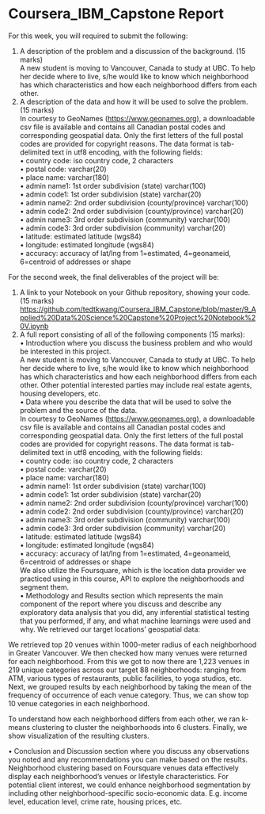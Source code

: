 # Coursera_IBM_Capstone Report

For this week, you will required to submit the following:
1.	A description of the problem and a discussion of the background. (15 marks)  
A new student is moving to Vancouver, Canada to study at UBC. To help her decide where to live, s/he would like to know which neighborhood has which characteristics and how each neighborhood differs from each other.
2.	A description of the data and how it will be used to solve the problem. (15 marks)  
In courtesy to GeoNames (https://www.geonames.org), a downloadable csv file is available and contains all Canadian postal codes and corresponding geospatial data. Only the first letters of the full postal codes are provided for copyright reasons. The data format is tab-delimited text in utf8 encoding, with the following fields:  
•	country code: iso country code, 2 characters  
•	postal code: varchar(20)  
•	place name: varchar(180)  
•	admin name1: 1st order subdivision (state) varchar(100)  
•	admin code1: 1st order subdivision (state) varchar(20)  
•	admin name2: 2nd order subdivision (county/province) varchar(100)  
•	admin code2: 2nd order subdivision (county/province) varchar(20)  
•	admin name3: 3rd order subdivision (community) varchar(100)  
•	admin code3: 3rd order subdivision (community) varchar(20)  
•	latitude: estimated latitude (wgs84)  
•	longitude: estimated longitude (wgs84)  
•	accuracy: accuracy of lat/lng from 1=estimated, 4=geonameid, 6=centroid of addresses or shape  

For the second week, the final deliverables of the project will be:
1.	A link to your Notebook on your Github repository, showing your code. (15 marks)  
https://github.com/tedtkwang/Coursera_IBM_Capstone/blob/master/9_Applied%20Data%20Science%20Capstone%20Project%20Notebook%20V.ipynb
2.	A full report consisting of all of the following components (15 marks):  
•	Introduction where you discuss the business problem and who would be interested in this project.  
A new student is moving to Vancouver, Canada to study at UBC. To help her decide where to live, s/he would like to know which neighborhood has which characteristics and how each neighborhood differs from each other. Other potential interested parties may include real estate agents, housing developers, etc.  
•	Data where you describe the data that will be used to solve the problem and the source of the data.  
In courtesy to GeoNames (https://www.geonames.org), a downloadable csv file is available and contains all Canadian postal codes and corresponding geospatial data. Only the first letters of the full postal codes are provided for copyright reasons. The data format is tab-delimited text in utf8 encoding, with the following fields:  
•	country code: iso country code, 2 characters  
•	postal code: varchar(20)  
•	place name: varchar(180)  
•	admin name1: 1st order subdivision (state) varchar(100)  
•	admin code1: 1st order subdivision (state) varchar(20)  
•	admin name2: 2nd order subdivision (county/province) varchar(100)  
•	admin code2: 2nd order subdivision (county/province) varchar(20)  
•	admin name3: 3rd order subdivision (community) varchar(100)  
•	admin code3: 3rd order subdivision (community) varchar(20)  
•	latitude: estimated latitude (wgs84)  
•	longitude: estimated longitude (wgs84)  
•	accuracy: accuracy of lat/lng from 1=estimated, 4=geonameid, 6=centroid of addresses or shape  
We also utilize the Foursquare, which is the location data provider we practiced using in this course, API to explore the neighborhoods and segment them.  
•	Methodology and Results section which represents the main component of the report where you discuss and describe any exploratory data analysis that you did, any inferential statistical testing that you performed, if any, and what machine learnings were used and why.
We retrieved our target locations’ geospatial data:
 
We retrieved top 20 venues within 1000-meter radius of each neighborhood in Greater Vancouver. We then checked how many venues were returned for each neighborhood. From this we got to now there are 1,223 venues in 219 unique categories across our target 88 neighborhoods: ranging from ATM, various types of restaurants, public facilities, to yoga studios, etc.
Next, we grouped results by each neighborhood by taking the mean of the frequency of occurrence of each venue category. Thus, we can show top 10 venue categories in each neighborhood.
  
To understand how each neighborhood differs from each other, we ran k-means clustering to cluster the neighborhoods into 6 clusters. Finally, we show visualization of the resulting clusters.
 

•	Conclusion and Discussion section where you discuss any observations you noted and any recommendations you can make based on the results.  
Neighborhood clustering based on Foursquare venues data effectively display each neighborhood’s venues or lifestyle characteristics.
For potential client interest, we could enhance neighborhood segmentation by including other neighborhood-specific socio-economic data. E.g. income level, education level, crime rate, housing prices, etc.

